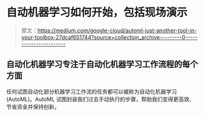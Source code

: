 # 自动机器学习如何开始，包括现场演示

> 原文：<https://medium.com/google-cloud/automl-just-another-tool-in-your-toolbox-27dcaf651744?source=collection_archive---------0----------------------->

## 自动化机器学习专注于自动化机器学习工作流程的每个方面

任何试图自动化部分机器学习工作流的任务都可以被称为自动化机器学习(AutoML)。AutoML 试图封装我们过去手动执行的步骤，帮助我们变得更高效、节省资金并保持创新。